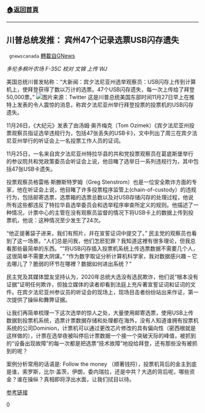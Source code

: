 ###  [:house:返回首頁](https://github.com/ourhimalayas/txt)
---

## 川普总统发推： 宾州47个记录选票USB闪存遗失
` gnewscanada` [轉載自GNews](https://gnews.org/zh-hans/597210/)

*多伦多枫叶农场 F-35C
校对 文锦 上传 WJ*

美国总统川普发帖称：“大新闻：宾夕法尼亚州选举观察员：USB闪存上传到计算机上，使拜登获得了数以万计的选票。47个USB闪存遗失，每一次上传给了拜登50,000票。”
![]()![](https://gnews-media-offload.s3.amazonaws.com/wp-content/uploads/2020/11/27144744/asdf.jpg)图片来源：Twitter
这是川普总统美国东部时间11月27日早上在推特上发表的令人震惊的消息，称宾夕法尼亚州举行拜登投票的投票机的USB闪存遗失。

11月26日，《大纪元》发表了由汤姆·奥齐梅克（Tom Ozimek）《宾夕法尼亚州投票观察员指证选举违规行为，包括47张丢失的USB卡》，文中列出了周三在宾夕法尼亚州举行的听证会上一名投票工作人员的证词。

11月25日，一名来自宾夕法尼亚州特拉华县的共和党投票观察员在葛底斯堡举行的参议院共和党政策委员会听证会上说，他目睹了选举日一系列违规行为，其中包括47张USB卡遗失。

投票观察员格雷格·斯滕斯特罗姆（Greg Stenstrom）也是一位安全欺诈方面的专家，他在听证会上说，他目睹了许多投票程序监管上(chain-of-custody）的违规行为，包括邮寄选票，选票箱的选票总数以及对USB存储闪存的处理过程，他说所有这些都违反了特拉华县选举委员会和选举程序审查所定义的规则。他描述了一种情况，计票中心的主管在没有观察员监督的情况下将USB卡上的数据上传到投票机，他说：这种情况至少发生了24次。

“他正提著袋子进来，我们有照片，并在宣誓证词中提交了。” 民主党的观察员也看到了这一场景。“人们总是问我，他们怎麽犯罪？我知道这裡有很多理论，但我总看那些最简单的东西。“”将USB闪存插入投票机系统上传选票数据不需要几个人，这很简单不需要大阴谋。” “作为数字取证分析计算机科学家，我对数据感兴趣 – 它去哪儿了？脆弱的环节在哪裡？数据如何进出系统？”

民主党及其媒体盟友坚持认为，2020年总统大选没有选民欺诈，他们说“根本没有证据”证明任何欺诈，但独立媒体的读者却看到法庭上充斥著宣誓证词和证词的文件。在宾夕法尼亚州参议员的听证会的现场上，现场目击者纷纷站出来作证，第一次提供了操纵和舞弊证据。

让我们再简单梳理一下这次选举的惊人之处，大量使用邮寄选票，使用USB上传数据到投票机系统，选票计票数据存储和处理都在海外，没有人知道谁拥有投票机系统的公司Dominion，计票机可以通过更改芯片修改的具有偏向性（密西根就是这样做的），计票在选举夜被叫停后计票数据一个接一个突破天际的峰值，被抓到的“设备出现故障”的每一次都是把选票“技术故障”地投给拜登，还有那些没有被抓到的呢？

案例分析常用的话语是: Follow the money （顺著钱捋），投票机背后的金主到底是谁，索罗斯，比尔·盖茨，伊朗，委内瑞拉，还是中共？大选的背后呢，哪些资金？谁在操纵？真相即将浮出水面，让我们拭目以待。

[参考链接](https://djhjmedia.com/kari/fact-check-trump-tweets-47-usb-drives-that-hold-bidens-votes-missing-in-pa/)

0
